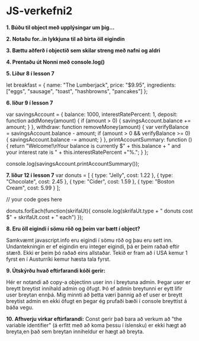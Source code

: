# JS-verkefni2

**1. Búðu til object með upplýsingar um þig...**

**2. Notaðu for..in lykkjuna til að birta öll eigindin**

**3. Bættu aðferð í objectið sem skilar streng með nafni og aldri**

**4. Prentaðu út Nonni með console.log()**

**5. Liður 8 í lesson 7**

let breakfast = {
    name: "The Lumberjack",
    price: "$9.95",
    ingredients: ["eggs", "sausage", "toast", "hashbrowns", "pancakes"]
};

**6. liður 9 í lesson 7**

var savingsAccount = {
    balance: 1000,
    interestRatePercent: 1,
    deposit: function addMoney(amount) {
        if (amount > 0) {
            savingsAccount.balance += amount;
        }
    },
    withdraw: function removeMoney(amount) {
        var verifyBalance = savingsAccount.balance - amount;
        if (amount > 0 && verifyBalance >= 0) {
            savingsAccount.balance -= amount;
        }
    },
    printAccountSummary: function (){
        return "Welcome!\nYour balance is currently $" + this.balance + " and your interest rate is " + this.interestRatePercent +"%.";
    }
};

console.log(savingsAccount.printAccountSummary());

**7. liður 12 í lesson 7**
var donuts = [
    { type: "Jelly", cost: 1.22 },
    { type: "Chocolate", cost: 2.45 },
    { type: "Cider", cost: 1.59 },
    { type: "Boston Cream", cost: 5.99 }
];

// your code goes here


donuts.forEach(function(skrifaUt){
    console.log(skrifaUt.type + " donuts cost $" + skrifaUt.cost + " each")
});

**8. Eru öll eigindi í sömu röð og þeim var bætt í object?**

Samkvæmt javascript.info eru eigindi í sömu röð og þau eru sett inn. Undantekningin er ef eigindin eru integer eigindi, þá er þeim raðað eftir stærð. Ekki er þeim þó raðað eins allstaðar. Tekið er fram að í USA kemur 1 fyrst en í Austurríki kemur hæsta tala fyrst.

**9. Útskýrðu hvað eftirfarandi kóði gerir:**

Hér er notandi að copy-a objectinn user inn í breytuna admin. Þegar user er breytt breytist innihald admin og öfugt. Þó ef admin breytunni er eytt lifir user breytan ennþá. Mig minnti að þetta væri þannig að ef user er breytt breytist admin en ekki öfugt en þegar ég prufaði bæði í console breyttist á báða vegu.

**10. Afhverju virkar eftirfarandi:**
Const gerir það bara að verkum að "the variable identifier" (á erfitt með að koma þessu í íslensku) er ekki hægt að breyta,en það sem breytan inniheldur er hægt að breyta.
